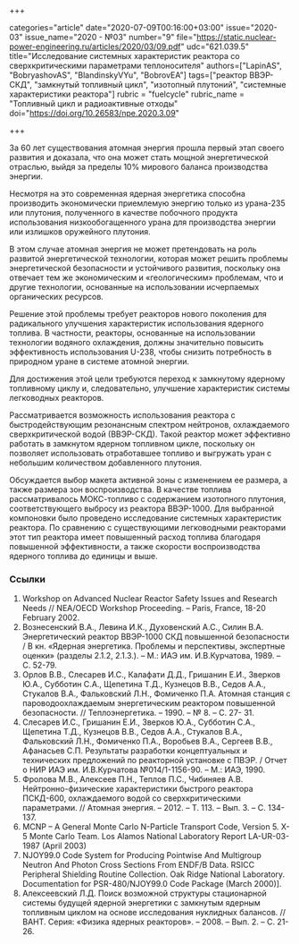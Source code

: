 +++

categories="article"
date="2020-07-09T00:16:00+03:00"
issue="2020-03"
issue_name="2020 - №03"
number="9"
file="https://static.nuclear-power-engineering.ru/articles/2020/03/09.pdf"
udc="621.039.5"
title="Исследование системных характеристик реактора со сверхкритическими параметрами теплоносителя"
authors=["LapinAS", "BobryashovAS", "BlandinskyVYu", "BobrovEA"]
tags=["реактор ВВЭР-СКД", "замкнутый топливный цикл", "изотопный плутоний", "системные характеристики реактора"]
rubric = "fuelcycle"
rubric_name = "Топливный цикл и радиоактивные отходы"
doi="https://doi.org/10.26583/npe.2020.3.09"

+++

За 60 лет существования атомная энергия прошла первый этап своего развития и доказала, что она может стать мощной энергетической отраслью, выйдя за пределы 10% мирового баланса производства энергии.

Несмотря на это современная ядерная энергетика способна производить экономически приемлемую энергию только из урана-235 или плутония, полученного в качестве побочного продукта использования низкообогащенного урана для производства энергии или излишков оружейного плутония.

В этом случае атомная энергия не может претендовать на роль развитой энергетической технологии, которая может решить проблемы энергетической безопасности и устойчивого развития, поскольку она отвечает тем же экономическим и «геологическим» проблемам, что и другие технологии, основанные на использовании исчерпаемых органических ресурсов.

Решение этой проблемы требует реакторов нового поколения для радикального улучшения характеристик использования ядерного топлива. В частности, реакторы, основанные на использовании технологии водяного охлаждения, должны значительно повысить эффективность использования U-238, чтобы снизить потребность в природном уране в системе атомной энергии.

Для достижения этой цели требуются переход к замкнутому ядерному топливному циклу и, следовательно, улучшение характеристик системы легководных реакторов.

Рассматривается возможность использования реактора с быстродействующим резонансным спектром нейтронов, охлаждаемого сверхкритической водой (ВВЭР-СКД). Такой реактор может эффективно работать в замкнутом ядерном топливном цикле, поскольку он позволяет использовать отработавшее топливо и выгружать уран с небольшим количеством добавленного плутония.

Обсуждается выбор макета активной зоны с изменением ее размера, а также размера зон воспроизводства. В качестве топлива рассматривалось МОКС-топливо с содержанием изотопного плутония, соответствующего выбросу из реактора ВВЭР-1000. Для выбранной компоновки было проведено исследование системных характеристик реактора. По сравнению с существующими легководными реакторами этот тип реактора имеет повышенный расход топлива благодаря повышенной эффективности, а также скорости воспроизводства ядерного топлива до единицы и выше.

### Ссылки

1. Workshop on Advanced Nuclear Reactor Safety Issues and Research Needs // NEA/OECD Workshop Proceeding. – Paris, France, 18-20 February 2002.
2. Вознесенский В.А., Левина И.К., Духовенский А.С., Силин В.А. Энергетический реактор ВВЭР-1000 СКД повышенной безопасности / В кн. «Ядерная энергетика. Проблемы и перспективы, экспертные оценки» (разделы 2.1.2, 2.1.3.). – М.: ИАЭ им. И.В.Курчатова, 1989. – С. 52-79.
3. Орлов В.В., Слесарев И.С., Калафати Д.Д., Гришанин Е.И., Зверков Ю.А., Субботин С.А., Щепетина Т.Д., Кузнецов В.В., Седов А.А., Стукалов В.А., Фальковский Л.Н., Фомиченко П.А. Атомная станция с пароводоохлаждаемым энергетическим реактором повышенной безопасности. // Теплоэнергетика. – 1990. – № 8. – С. 27- 31.
4. Слесарев И.С., Гришанин Е.И., Зверков Ю.А., Субботин С.А., Щепетина Т.Д., Кузнецов В.В., Седов А.А., Стукалов В.А., Фальковский Л.Н., Фомиченко П.А., Воробьев В.А., Сергеев В.В., Афанасьев С.П. Результаты разработки концептуальных и технических предложений по реакторной установке с ПВЭР. / Отчет о НИР ИАЭ им. И.В.Курчатова №014/1-1156-90. – М.: ИАЭ, 1990.
5. Фролова М.В., Алексеев П.Н., Теплов П.С., Чибиняев А.В. Нейтронно-физические характеристики быстрого реактора ПСКД-600, охлаждаемого водой со сверхкритическими параметрами. // Атомная энергия. – 2012. – Т. 113. – Вып. 3. – С. 134-137.
6. MCNP – A General Monte Carlo N-Particle Transport Code, Version 5. X-5 Monte Carlo Team. Los Alamos National Laboratory Report LA-UR-03-1987 (April 2003)
7. NJOY99.0 Code System for Producing Pointwise And Multigroup Neutron And Photon Cross Sections From ENDF/B Data. RSICC Peripheral Shielding Routine Collection. Oak Ridge National Laboratory. Documentation for PSR-480/NJOY99.0 Code Package (March 2000)].
8. Алексеевский Л.Д. Поиск возможной структуры стационарной системы будущей ядерной энергетики с замкнутым ядерным топливным циклом на основе исследования нуклидных балансов. // ВАНТ. Серия: «Физика ядерных реакторов». – 2008. – Вып. 2. – С. 21-26.
